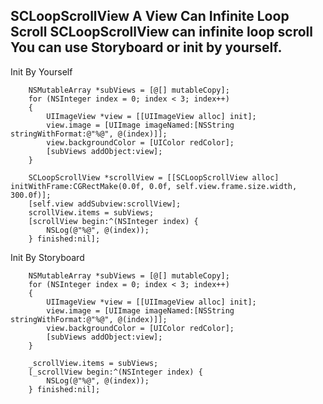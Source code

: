 SCLoopScrollView
A View Can Infinite Loop Scroll
SCLoopScrollView can infinite loop scroll
You can use Storyboard or init by yourself.
-----------------

Init By Yourself
```{bash}
    NSMutableArray *subViews = [@[] mutableCopy];
    for (NSInteger index = 0; index < 3; index++)
    {
        UIImageView *view = [[UIImageView alloc] init];
        view.image = [UIImage imageNamed:[NSString stringWithFormat:@"%@", @(index)]];
        view.backgroundColor = [UIColor redColor];
        [subViews addObject:view];
    }
    
    SCLoopScrollView *scrollView = [[SCLoopScrollView alloc] initWithFrame:CGRectMake(0.0f, 0.0f, self.view.frame.size.width, 300.0f)];
    [self.view addSubview:scrollView];
    scrollView.items = subViews;
    [scrollView begin:^(NSInteger index) {
        NSLog(@"%@", @(index));
    } finished:nil];
```

Init By Storyboard
```{bash}
    NSMutableArray *subViews = [@[] mutableCopy];
    for (NSInteger index = 0; index < 3; index++)
    {
        UIImageView *view = [[UIImageView alloc] init];
        view.image = [UIImage imageNamed:[NSString stringWithFormat:@"%@", @(index)]];
        view.backgroundColor = [UIColor redColor];
        [subViews addObject:view];
    }
    
    _scrollView.items = subViews;
    [_scrollView begin:^(NSInteger index) {
        NSLog(@"%@", @(index));
    } finished:nil];
```
